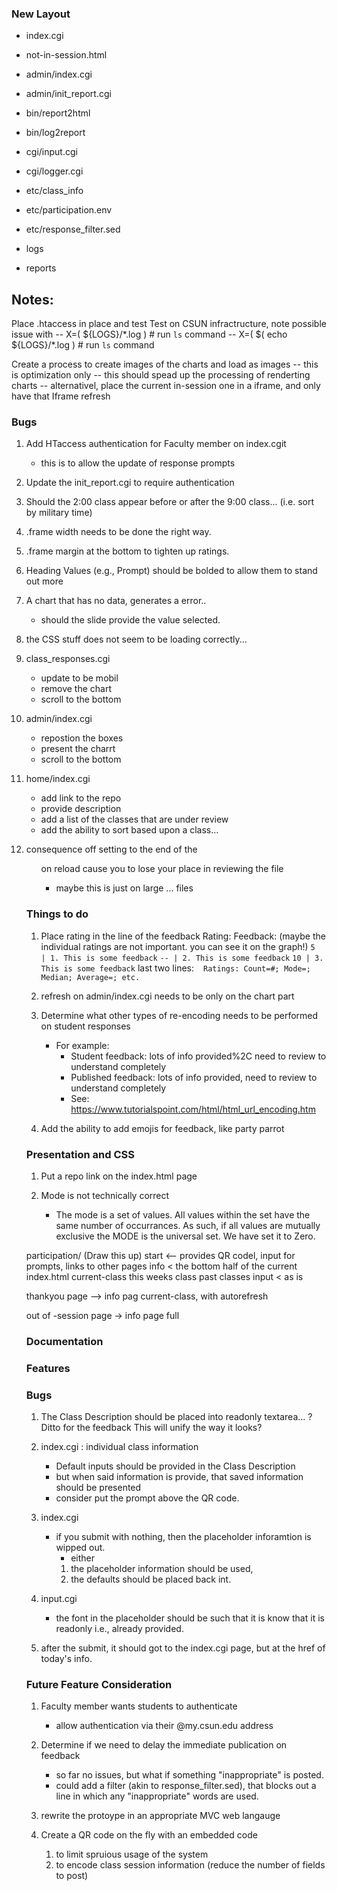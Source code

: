 ### New Layout

  * index.cgi
  * not-in-session.html
  * admin/index.cgi
  * admin/init_report.cgi
  * bin/report2html
  * bin/log2report
  * cgi/input.cgi
  * cgi/logger.cgi
  * etc/class_info
  * etc/participation.env
  * etc/response_filter.sed

  * logs
  * reports


## Notes:
   Place .htaccess in place and test
   Test on CSUN infractructure, note possible issue with 
     -- X=( ${LOGS}/\*.log )                 # run `ls` command
     -- X=( $( echo ${LOGS}/\*.log )                 # run `ls` command

   Create a process to create images of the charts and load as images -- this is optimization only
     -- this should spead up the processing of renderting charts
     -- alternativel, place the current in-session one in a iframe, and only have that Iframe refresh



### Bugs
  1. Add HTaccess authentication for Faculty member on index.cgit
     - this is to allow the update of response prompts
  1. Update the init_report.cgi to require authentication
  1. Should the 2:00 class appear before or after the 9:00 class... (i.e. sort by military time)

  1. .frame width needs to be done the right way.
  1. .frame margin at the bottom to tighten up ratings.
  1. Heading Values (e.g., Prompt) should be bolded to allow them to stand out more
  1. A chart that has no data, generates a error..

     - should the slide provide the value selected. 

  1. the CSS stuff does not seem to be loading correctly...

  1. class_responses.cgi
     - update to be mobil
     - remove the chart
     - scroll to the bottom
  1. admin/index.cgi
     - repostion the boxes
     - present the charrt
     - scroll to the bottom
  1. home/index.cgi
     - add link to the repo
     - provide description
     - add a list of the classes that are under review
     - add the ability to sort based upon a class...

  1. consequence off setting to the end of the <ol> on reload cause you to lose your place in reviewing the file 
     - maybe this is just on large ... files


### Things to do
  1. Place rating in the line of the feedback
     Rating:  Feedback:  (maybe the individual ratings are not important. you can see it on the graph!)
     ``5  | 1. This is some feedback``
     ``-- | 2. This is some feedback``
     ``10 | 3. This is some feedback``
     last two lines: 
       `` ``
       ``Ratings: Count=#; Mode=; Median; Average=; etc.``


  1. refresh on admin/index.cgi  needs to be only on the chart part

  1. Determine what other types of re-encoding needs to be performed on student responses
     - For example:
       * Student feedback: lots of info provided%2C need to review to understand completely
       * Published feedback: lots of info provided, need to review to understand completely
       * See: https://www.tutorialspoint.com/html/html_url_encoding.htm

  1. Add the ability to add emojis for feedback, like party parrot



### Presentation and CSS 
  1. Put a repo link on the index.html page


  1. Mode is not technically correct
     - The mode is a set of values.  All values within the set have the same number of occurrances.  As such, if all values are mutually exclusive the MODE is the universal set.  We have set it to Zero.

participation/  (Draw this up)
   start  <-- provides QR codel, input for prompts, links to other pages
        <QR Code>  <current-class>
   info  < the bottom half of the current index.html
      current-class
      this weeks class
      past classes
   input < as is

   thankyou page --> info pag
       current-class, with autorefresh

   out of -session page -> info page full


### Documentation

### Features
  
### Bugs


  1. The Class Description should be placed into readonly textarea... ?
     Ditto for the feedback
     This will unify the way it looks?


  1. index.cgi : individual class information
     - Default inputs should be provided in the Class Description
     - but when said information is provide, that saved information should be presented
     - consider put the prompt above the QR code.

  1. index.cgi
     - if you submit with nothing, then the placeholder inforamtion is wipped out.
        - either
         1. the placeholder information should be used,
         1. the defaults should be placed back int.
  1. input.cgi
     - the font in the placeholder should be such that it is know that it is readonly
       i.e., already provided.

  1. after the submit, it should got to the index.cgi page, but at the href of today's info.

   

### Future Feature Consideration
  1. Faculty member wants students to authenticate
     - allow authentication via their @my.csun.edu address

  1. Determine if we need to delay the immediate publication on feedback
     - so far no issues, but what if something "inappropriate" is posted.
     - could add a filter (akin to response_filter.sed), that blocks out a line in which any "inappropriate" words are used.

  1. rewrite the protoype in an appropriate MVC web langauge

  1. Create a QR code on the fly with an embedded code 
     1. to limit spruious usage of the system
     1. to encode class session information (reduce the number of fields to post)

